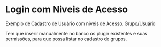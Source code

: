 Login com Niveis de Acesso
======================

Exemplo de Cadastro de Usuário com niveis de Acesso. Grupo/Usuário

Tem que inserir manualmente no banco os plugin existentes e suas permissões, para que possa listar no cadastro de grupos.
